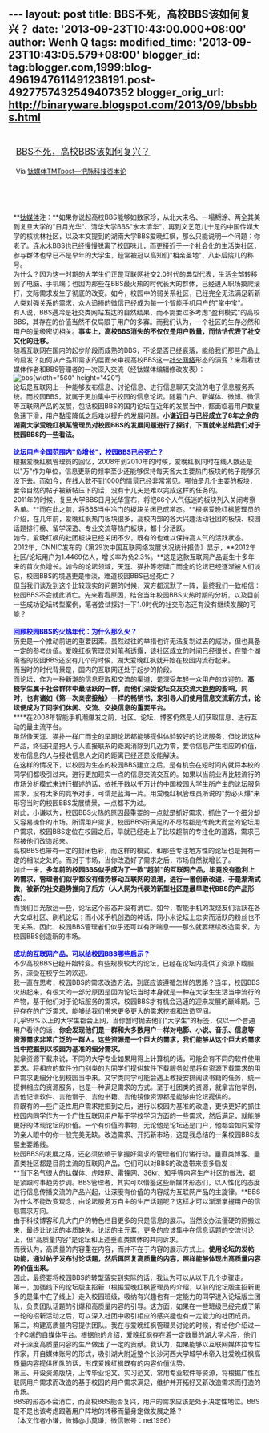 --- layout: post title: BBS不死，高校BBS该如何复兴？ date:
'2013-09-23T10:43:00.000+08:00' author: Wenh Q tags: modified\_time:
'2013-09-23T10:43:05.579+08:00' blogger\_id:
tag:blogger.com,1999:blog-4961947611491238191.post-4927757432549407352
blogger\_orig\_url: http://binaryware.blogspot.com/2013/09/bbsbbs.html
---
<div style="margin: 10px; padding: 5px;">

<div style="font-size: 18px;">

[BBS不死，高校BBS该如何复兴？](http://www.tmtpost.com/65696.html)

</div>

<div style="font-size: 13px;">

Via [钛媒体TMTpost—把脉科技资本论](http://www.tmtpost.com/)

</div>

</div>

<div style="font-size: 13px; padding: 15px 0 10px 10px;">

\
**[钛媒体](http://www.tmtpost.com/ "钛媒体")注：**如果你说起高校BBS能够如数家珍，从北大未名、一塌糊涂、两全其美到复旦大学的"日月光华"、清华大学BBS"水木清华"，再到文艺范儿十足的中国传媒大学的核桃林社区，以及本文提到的湖南大学BBS爱晚红枫，那么只能说明一个问题：你老了。连水木BBS也已经慢慢脱离了校园味儿，而更接近于一个社会化的生活类社区，参与群体也早已不是早年的大学生，经常被冠以高知们"相亲圣地"、八卦后院儿的称号。\
为什么？因为这一时期的大学生们正是互联网社交2.0时代的典型代表，生活全部转移到了电脑、手机端；也因为那些在BBS最火热的时代长大的群体，已经进入职场摸爬滚打，交际需求发生了彻底的改变。如今，校园中的弱关系社区，已经完全无法满足新新人类对强关系的需求，众人追捧的微信已经成为每一个智能手机用户的"掌中宝"。\
有人说，BBS遇冷是社交类网站发达的自然结果，而不需要过多考虑"盈利模式"的高校BBS，其存在的价值当然不仅局限于用户的多寡。而我们认为，一个社区的生存必然和用户的量级密切相关。**事实上，高校BBS消失的不仅仅是用户数量，而恰恰代表了社交文化的迁移。**\
随着互联网在国内的起步阶段而成熟的BBS，不论是否已经衰落，能给我们那些产品上的启发？如何从产品和需求的层面来审视高校BBS这一[社交网络](http://www.tmtpost.com/tag/social-network "查看 社交网络 中的全部文章")形态的演变？来看看钛媒体作者和BBS管理者的一次深入交流（经钛媒体编辑修改发表）：\
![](http://www.tmtpost.com/wp-content/uploads/2013/09/137985999819-560x420.jpg "bbs"){width="560"
height="420"}\
论坛是互联网上一种能够发布信息、讨论信息、进行信息聊天交流的电子信息服务系统。而校园BBS，就属于更加集中于校园的信息论坛。随着门户、新媒体、微博、微信等互联网产品的发展，包括校园BBS的国内论坛在近年的发展当中，都面临着用户数量急速下滑，用户黏度降低之后难以提升的发展问题。**小谦近日与已经成立了8年之余的湖南大学爱晚红枫某管理员对校园BBS的发展问题进行了探讨，下面就来总结我们对于校园BBS的一些看法。**\
\
**<span
style="color: blue;">论坛用户全国范围内"负增长"，校园BBS已经死亡？</span>**\
根据爱晚红枫管理员的回忆，2008年到2010年的时候，爱晚红枫同时在线人数还是以"万"作为单位，信息更新的频率至少还能够保持每天各大主要热门板块的帖子能够沉没下去。而如今，在线人数不到1000的情景已经非常常见。哪怕是几个主要的板块，要令自然的帖子被新帖压下的话，没有十几天是难以完成这样的任务的。\
2011年的时候，复旦大学BBS日月光华宣布，将把66个人气低迷的板块列入关闭考察名单。**而在此之前，将BBS当中冷门的板块关闭已成常态。**根据爱晚红枫管理员的介绍，在几年前，爱晚红枫热门板块很多，高校内部的各大兴趣活动社团的板块、校园话题排行榜、留学深造、专业交流等热门板块，都十分活跃。\
如今，爱晚红枫的社团板块已经关闭不少，既有的也难以保持高人气的活跃状态。2012年，CNNIC发布的《第29次中国互联网络发展状况统计报告》显示，**2012年社区/论坛用户为1.4469亿人，增长率为负2.3%。**这是这款互联网产品诞生十多年来的首次负增长。如今的论坛领域，天涯、猫扑等老牌广而全的论坛已经逐渐被人们淡忘，校园BBS的境遇更是惨淡，难道校园BBS已经死亡？\
但当我们谈及到这个比较现实的问题的时候，双方都沉默了一阵，最终我们一致相信：校园BBS不会就此消亡。先来看看原因，结合当年校园BBS火热时期的分析，以及目前一些成功论坛转型案例，笔者尝试探讨一下1.0时代的社交形态还有没有继续发展的可能？\
\
<span
style="color: blue;">**回顾校园BBS的火热年代：为什么那么火？**</span>\
历史是一个推动前进的重要因素。虽然过往的举措也许无法复制过去的成功，但也具备一定的参考价值。爱晚红枫管理员对笔者透露，该社区成立的时间已经很长，在整个湖南省的校园BBS还没有几个的时候，湖大爱晚红枫就开始在校园内流行起来。\
而当时的时代背景是，国内的互联网还处于起步的阶段。\
而论坛，作为一种新潮的信息获取和交流的渠道，是深受年轻一众用户的欢迎的。**高校学生属于社会群体中最活跃的一群，而他们深受论坛交友交流大[趋势](http://www.tmtpost.com/tag/%E8%B6%8B%E5%8A%BF "查看 趋势 中的全部文章")的影响，同时，也有诸如《第一次亲密接触》一样的畅销书，来引导人们使用信息交流新方式，论坛便成为了同学们休闲、交流、交换信息的重要平台。**\
****在2008年智能手机潮爆发之前，社区、论坛、博客仍然是人们获取信息、进行互动的最主流平台。\
虽然像天涯、猫扑一样广而全的早期论坛都能够提供体验较好的论坛服务，但论坛这种产品，终归只是把人与人直接联系的距离消除到几近为零，要令信息产生相应的价值，发布信息的人与接收信息人之间的距离已经还是没能解决。\
在这样的情况下，以校园为生态的校园BBS建立之后，是有机会在短时间内就将本校的同学们都吸引过来，进行更加现实一点的信息交流交互的。如果以当前业界比较流行的市场分析模式来进行描述的话，依托于数以千万计的中国校园大学生所产生的论坛服务需求，没有太多的竞争对手，可谓是蓝海一片。用爱晚红枫管理员所说的"势必火爆"来形容当时的校园BBS发展情景，一点都不为过。\
对此，小谦以为，校园BBS火热的原因最重要的一点就是抓好需求，抓住了一个细分却又容易操作的市场。所谓用户需求，校园BBS所满足的不尽然都是传统大而全的论坛用户需求，校园BBS定位在校园之后，早就已经走上了比较超前的专注化的道路，需求已然被他们改造起来。\
高校BBS也带有一定的封闭色彩，而这样的模式，和那些专注地方性的论坛也是拥有一定的相似之处的。而对于市场，当你改造好了需求之后，市场自然就增长了。\
如此一来，**多年前的校园BBS似乎成为了一款"超前"的互联网产品，毕竟没有盈利上的需求，管理者们似乎都没有借势移动互联网的浪潮，进行一番创新改进，于是渐渐式微，被新的社交趋势推向了后方（人人网为代表的新型社区是最早取代BBS的产品形态）**。\
而我们目光放远一些，论坛这个形态并没有消亡。如今，智能手机的发烧友们活跃在各大安卓社区、刷机论坛；而小米手机创造的神话，同小米论坛上忠实而活跃的粉丝也不无关系。因此，校园BBS管理者们似乎还可以有所喘息——那么就要继续改造需求，为校园BBS创造新的市场。\
\
<span
style="color: blue;">**成功的互联网产品，可以给校园BBS哪些启示？**</span>\
不少高校BBS已经开始转变。有些规模较大的论坛，已经在论坛内提供了资源下载服务，深受在校学生的欢迎。\
我一直在思考，校园BBS的需求改造方法，到底应该遵循怎样的思路？当年，校园BBS火热起来，有很大的一部分原因是因为论坛当时本身就是一种在大学生生活当中流行的产物，基于他们对于论坛服务的需求，校园BBS才有机会迅速的迎来发展的巅峰期。已经存在的广泛需求，能够给我们带来更多更大的需求挖掘和改造空间。\
几乎99%以上的大学生都会上网，当你暂时抛去他们"大学生"的标签，仅以一个普通用户看待的话，**你会发现他们是一群和大多数用户一样对电影、小说、音乐、信息等资源需求非常广泛的一群人。这些资源是一个巨大的需求，我们能够从这个巨大的需求当中挖掘到以校园为基准的细分需求。**\
就拿资源下载来说，不同的大学专业如果用得上计算机的话，可能会有不同的软件使用要求。将相应的软件分门别类的为同学们提供软件下载服务就是将有资源下载需求的用户需求更细分化到校园当中来。文学类同学可能会遇上教授安排阅读书籍的任务，统一提供相应的资源服务，也是一种满足需求的方式。至于社团类的资源，就拿吉他举例，吉他记谱软件、吉他谱子、吉他书籍、吉他镜像资源都是能够由论坛提供的。\
将既有的一些广泛性用户需求挖掘到之后，进行以校园为基准的改造，更快更好的抓住校园内同学作为一个广性互联网用户基于学校学习方面的一些需求，然后满足，就能够更好的体现论坛的价值。一个有价值的事物，无论他是论坛还是门户，他都会如同爱你的亲人眼中的你一般完美无缺。改造需求、开拓新市场，这是我总结的一条校园BBS发展主要路线。\
校园BBS的发展之路，还必须依赖于掌握好需求的管理者们付诸行动。垂直类博客、垂直类社区都是目前主流的互联网产品，它们可以对BBS的改造带来很多启发：\
**当下名气很大的钛媒体、虎嗅网、雷锋网、36kr、知乎等内容生产社区的做法，都是紧跟时事趋势步调。BBS管理者，其实可以借鉴这些新媒体形态们，以人性化的态度进行信息传播交流的产品兴起，让深度有价值的内容成为互联网产品的主旋律。**BBS为什么不能改变观念，由论坛服务方自主的生产话题呢？这样才可以渐渐掌握用户的信息需求方向。\
由于科技博客和几大门户的特色栏目更多的只是信息的展示，当然没办法僵硬的照搬过来，最终让论坛的本质缺失。论坛的主元素，更多的应该集中在信息话题的交流讨论上，但"高质量内容"是论坛和上述垂直类媒体的共同诉求。\
而我认为，高质量的内容重在内容，而并不在于内容的展示方式上。**使用论坛的发帖功能，通过帖子发布讨论话题，然后再回复高质量的内容，照样能够体现出高质量内容的价值出来。**\
因此，最终要将校园BBS的转型落实到实际的话，我认为可以从以下几个步骤走。\
第一，加强线下的论坛版主招新（根据爱晚红枫管理员的介绍，以前的论坛版主招新更多的是集中在了线上）走入校园班级，吸纳有兴趣也有一定能力的同学进入论坛版主团队，负责团队话题的引爆和高质量内容的引导。这方面，如果在一些班级已经完成了第一轮的招新活动之后，可以深入社团中吸引相应的感兴趣也有一定能力的社团成员。\
第二，构建高质量内容提供团队。我在与爱晚红枫管理员讨论的时候，有给他介绍过一个PC端的自媒体平台。根据他的介绍，爱晚红枫存在着一定数量的湖大学术帝，他们对于深度高质量内容的生产做出了一定的贡献。我认为，如果能够以互联网媒体拉专栏作家，开自媒体账号的形式，吸引湖大附近整个长沙河西大学城学术帝入驻爱晚红枫高质量内容提供团队的话，形成爱晚红枫既有的内容价值优势。\
第三、开设资源版块，上传毕业论文、实习范文、常用专业软件等资源，将根据广性互联网用户需求而改造的基于校园的用户需求满足，维护并开拓好又新改造需求而打造的市场。\
BBS的形态不会消亡，而高校BBS能否复兴，用户的需求应该是处于决定性地位。BBS是不是也该考虑跟着用户阵地的转移而量身定做发展之路？\
（本文作者小谦，微博@小莫谦，微信账号：net1996）

</div>
